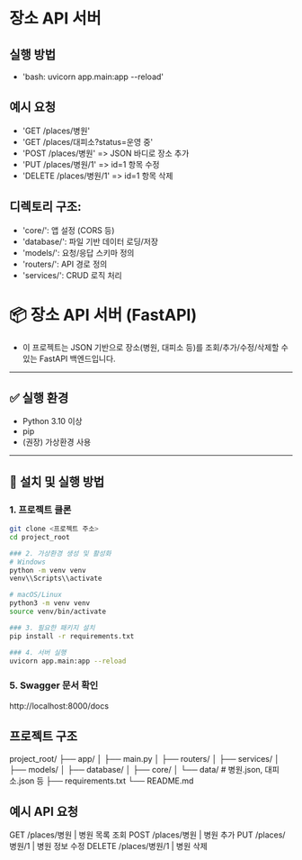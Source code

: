 # 장소 API 서버

## 실행 방법
- 'bash: uvicorn app.main:app --reload'

## 예시 요청
- 'GET /places/병원'
- 'GET /places/대피소?status=운영 중'
- 'POST /places/병원' => JSON 바디로 장소 추가
- 'PUT /places/병원/1' => id=1 항목 수정
- 'DELETE /places/병원/1' => id=1 항목 삭제

## 디렉토리 구조:
- 'core/': 앱 설정 (CORS 등)
- 'database/': 파일 기반 데이터 로딩/저장
- 'models/': 요청/응답 스키마 정의
- 'routers/': API 경로 정의
- 'services/': CRUD 로직 처리

# 📦 장소 API 서버 (FastAPI)

- 이 프로젝트는 JSON 기반으로 장소(병원, 대피소 등)를 조회/추가/수정/삭제할 수 있는 FastAPI 백엔드입니다.

---

## ✅ 실행 환경

- Python 3.10 이상
- pip
- (권장) 가상환경 사용

---

## 📁 설치 및 실행 방법

### 1. 프로젝트 클론
```bash
git clone <프로젝트 주소>
cd project_root

### 2. 가상환경 생성 및 활성화
# Windows
python -m venv venv
venv\\Scripts\\activate

# macOS/Linux
python3 -m venv venv
source venv/bin/activate

### 3. 필요한 패키지 설치
pip install -r requirements.txt

### 4. 서버 실행
uvicorn app.main:app --reload
```
### 5. Swagger 문서 확인
http://localhost:8000/docs


## 프로젝트 구조
project_root/
├── app/
│   ├── main.py
│   ├── routers/
│   ├── services/
│   ├── models/
│   ├── database/
│   ├── core/
│   └── data/            # 병원.json, 대피소.json 등
├── requirements.txt
└── README.md

## 예시 API 요청
GET	    /places/병원	    | 병원 목록 조회
POST	/places/병원	    | 병원 추가
PUT	    /places/병원/1	| 병원 정보 수정
DELETE	/places/병원/1	| 병원 삭제

